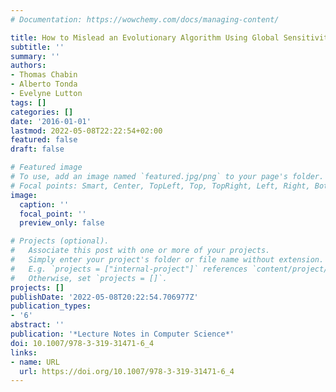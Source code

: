 ```yaml
---
# Documentation: https://wowchemy.com/docs/managing-content/

title: How to Mislead an Evolutionary Algorithm Using Global Sensitivity Analysis
subtitle: ''
summary: ''
authors:
- Thomas Chabin
- Alberto Tonda
- Evelyne Lutton
tags: []
categories: []
date: '2016-01-01'
lastmod: 2022-05-08T22:22:54+02:00
featured: false
draft: false

# Featured image
# To use, add an image named `featured.jpg/png` to your page's folder.
# Focal points: Smart, Center, TopLeft, Top, TopRight, Left, Right, BottomLeft, Bottom, BottomRight.
image:
  caption: ''
  focal_point: ''
  preview_only: false

# Projects (optional).
#   Associate this post with one or more of your projects.
#   Simply enter your project's folder or file name without extension.
#   E.g. `projects = ["internal-project"]` references `content/project/deep-learning/index.md`.
#   Otherwise, set `projects = []`.
projects: []
publishDate: '2022-05-08T20:22:54.706977Z'
publication_types:
- '6'
abstract: ''
publication: '*Lecture Notes in Computer Science*'
doi: 10.1007/978-3-319-31471-6_4
links:
- name: URL
  url: https://doi.org/10.1007/978-3-319-31471-6_4
---
```

